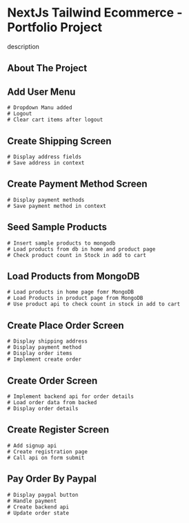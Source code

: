 # NextJs Tailwind Ecommerce - Portfolio Project

description

## About The Project

## Add User Menu
    # Dropdown Manu added
    # Logout
    # Clear cart items after logout

## Create Shipping Screen
    # Display address fields
    # Save address in context

## Create Payment Method Screen
    # Display payment methods
    # Save payment method in context

## Seed Sample Products
    # Insert sample products to mongodb
    # Load products from db in home and product page
    # Check product count in Stock in add to cart

## Load Products from MongoDB
    # Load products in home page fomr MongoDB
    # Load Products in product page from MongoDB
    # Use product api to check count in stock in add to cart

## Create Place Order Screen
    # Display shipping address
    # Display payment method
    # Display order items
    # Implement create order

## Create Order Screen
    # Implement backend api for order details
    # Load order data from backed
    # Display order details

## Create Register Screen
    # Add signup api
    # Create registration page
    # Call api on form submit

## Pay Order By Paypal
    # Display paypal button
    # Handle payment
    # Create backend api
    # Update order state